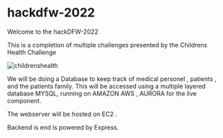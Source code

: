 # hackdfw-2022
Welcome to the hackDFW-2022 

This is a completion of multiple challenges presented by the Childrens Health Challenge

![childrenshealth](https://user-images.githubusercontent.com/91770692/192084749-6a425199-86bc-4189-8153-c12578b546ac.jpg)

We will be doing a Database to keep track of medical personel , patients , and the patients family.
This will be accessed using a multiple layered database MYSQL, running on AMAZON AWS , AURORA for the live component. 

The webserver will be hosted on EC2 .

Backend is end is powered by Express.
